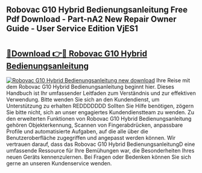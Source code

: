 ## Robovac G10 Hybrid Bedienungsanleitung Free Pdf Download - Part-nA2 New Repair Owner Guide - User Service Edition VjES1

# <h2><a href="http://df5u0o.blite.top/?on=Robovac+G10+Hybrid+Bedienungsanleitung">🔗Download 👉🔴 Robovac G10 Hybrid Bedienungsanleitung</a></h2>

[![Robovac G10 Hybrid Bedienungsanleitung new download](https://i.imgur.com/lujVjoI.png)](http://df5u0o.blite.top/?on=Robovac+G10+Hybrid+Bedienungsanleitung)
Ihre Reise mit dem Robovac G10 Hybrid Bedienungsanleitung beginnt hier. Dieses Handbuch ist Ihr umfassender Leitfaden zum Verständnis und zur effektiven Verwendung. Bitte wenden Sie sich an den Kundendienst, um Unterstützung zu erhalten REDDDDDDD Sollten Sie Hilfe benötigen, zögern Sie bitte nicht, sich an unser engagiertes Kundendienstteam zu wenden. Zu den erweiterten Funktionen von Robovac G10 Hybrid Bedienungsanleitung gehören Objekterkennung, Scannen von Fingerabdrücken, anpassbare Profile und automatisierte Aufgaben, auf die alle über die Benutzeroberfläche zugegriffen und angepasst werden können. Wir vertrauen darauf, dass das Robovac G10 Hybrid BedienungsanleitungD eine umfassende Ressource für Ihre Bemühungen war, die Besonderheiten Ihres neuen Geräts kennenzulernen. Bei Fragen oder Bedenken können Sie sich gerne an unseren Kundenservice wenden.
